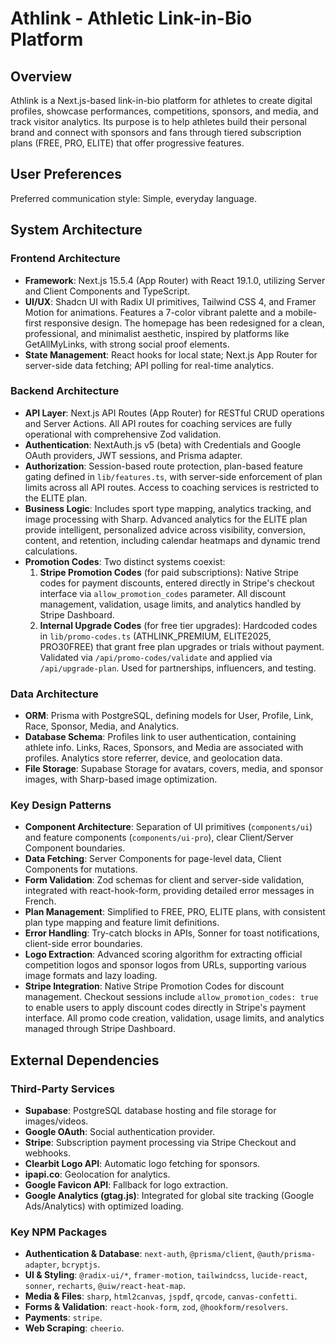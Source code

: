 # Athlink - Athletic Link-in-Bio Platform

## Overview
Athlink is a Next.js-based link-in-bio platform for athletes to create digital profiles, showcase performances, competitions, sponsors, and media, and track visitor analytics. Its purpose is to help athletes build their personal brand and connect with sponsors and fans through tiered subscription plans (FREE, PRO, ELITE) that offer progressive features.

## User Preferences
Preferred communication style: Simple, everyday language.

## System Architecture

### Frontend Architecture
- **Framework**: Next.js 15.5.4 (App Router) with React 19.1.0, utilizing Server and Client Components and TypeScript.
- **UI/UX**: Shadcn UI with Radix UI primitives, Tailwind CSS 4, and Framer Motion for animations. Features a 7-color vibrant palette and a mobile-first responsive design. The homepage has been redesigned for a clean, professional, and minimalist aesthetic, inspired by platforms like GetAllMyLinks, with strong social proof elements.
- **State Management**: React hooks for local state; Next.js App Router for server-side data fetching; API polling for real-time analytics.

### Backend Architecture
- **API Layer**: Next.js API Routes (App Router) for RESTful CRUD operations and Server Actions. All API routes for coaching services are fully operational with comprehensive Zod validation.
- **Authentication**: NextAuth.js v5 (beta) with Credentials and Google OAuth providers, JWT sessions, and Prisma adapter.
- **Authorization**: Session-based route protection, plan-based feature gating defined in `lib/features.ts`, with server-side enforcement of plan limits across all API routes. Access to coaching services is restricted to the ELITE plan.
- **Business Logic**: Includes sport type mapping, analytics tracking, and image processing with Sharp. Advanced analytics for the ELITE plan provide intelligent, personalized advice across visibility, conversion, content, and retention, including calendar heatmaps and dynamic trend calculations.
- **Promotion Codes**: Two distinct systems coexist:
  1. **Stripe Promotion Codes** (for paid subscriptions): Native Stripe codes for payment discounts, entered directly in Stripe's checkout interface via `allow_promotion_codes` parameter. All discount management, validation, usage limits, and analytics handled by Stripe Dashboard.
  2. **Internal Upgrade Codes** (for free tier upgrades): Hardcoded codes in `lib/promo-codes.ts` (ATHLINK_PREMIUM, ELITE2025, PRO30FREE) that grant free plan upgrades or trials without payment. Validated via `/api/promo-codes/validate` and applied via `/api/upgrade-plan`. Used for partnerships, influencers, and testing.

### Data Architecture
- **ORM**: Prisma with PostgreSQL, defining models for User, Profile, Link, Race, Sponsor, Media, and Analytics.
- **Database Schema**: Profiles link to user authentication, containing athlete info. Links, Races, Sponsors, and Media are associated with profiles. Analytics store referrer, device, and geolocation data.
- **File Storage**: Supabase Storage for avatars, covers, media, and sponsor images, with Sharp-based image optimization.

### Key Design Patterns
- **Component Architecture**: Separation of UI primitives (`components/ui`) and feature components (`components/ui-pro`), clear Client/Server Component boundaries.
- **Data Fetching**: Server Components for page-level data, Client Components for mutations.
- **Form Validation**: Zod schemas for client and server-side validation, integrated with react-hook-form, providing detailed error messages in French.
- **Plan Management**: Simplified to FREE, PRO, ELITE plans, with consistent plan type mapping and feature limit definitions.
- **Error Handling**: Try-catch blocks in APIs, Sonner for toast notifications, client-side error boundaries.
- **Logo Extraction**: Advanced scoring algorithm for extracting official competition logos and sponsor logos from URLs, supporting various image formats and lazy loading.
- **Stripe Integration**: Native Stripe Promotion Codes for discount management. Checkout sessions include `allow_promotion_codes: true` to enable users to apply discount codes directly in Stripe's payment interface. All promo code creation, validation, usage limits, and analytics managed through Stripe Dashboard.

## External Dependencies

### Third-Party Services
- **Supabase**: PostgreSQL database hosting and file storage for images/videos.
- **Google OAuth**: Social authentication provider.
- **Stripe**: Subscription payment processing via Stripe Checkout and webhooks.
- **Clearbit Logo API**: Automatic logo fetching for sponsors.
- **ipapi.co**: Geolocation for analytics.
- **Google Favicon API**: Fallback for logo extraction.
- **Google Analytics (gtag.js)**: Integrated for global site tracking (Google Ads/Analytics) with optimized loading.

### Key NPM Packages
- **Authentication & Database**: `next-auth`, `@prisma/client`, `@auth/prisma-adapter`, `bcryptjs`.
- **UI & Styling**: `@radix-ui/*`, `framer-motion`, `tailwindcss`, `lucide-react`, `sonner`, `recharts`, `@uiw/react-heat-map`.
- **Media & Files**: `sharp`, `html2canvas`, `jspdf`, `qrcode`, `canvas-confetti`.
- **Forms & Validation**: `react-hook-form`, `zod`, `@hookform/resolvers`.
- **Payments**: `stripe`.
- **Web Scraping**: `cheerio`.